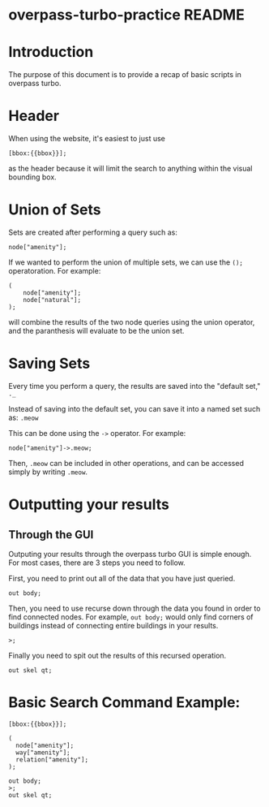# overpass-turbo-practice README

# Introduction
The purpose of this document is to provide a recap of basic scripts in overpass turbo.

# Header
When using the website, it's easiest to just use 
```
[bbox:{{bbox}}];
```
as the header because it will limit the search to anything within the visual bounding box.

# Union of Sets
Sets are created after performing a query such as:
```
node["amenity"];
```

If we wanted to perform the union of multiple sets, we can use the `();` operatoration. For example:

```
(
    node["amenity"];
    node["natural"];
);
```

will combine the results of the two node queries using the union operator, and the paranthesis will evaluate to be the union set.

# Saving Sets
Every time you perform a query, the results are saved into the "default set," `._`

Instead of saving into the default set, you can save it into a named set such as: `.meow`

This can be done using the `->` operator. For example:

```
node["amenity"]->.meow;
```

Then, `.meow` can be included in other operations, and can be accessed simply by writing `.meow`.

# Outputting your results
## Through the GUI
Outputing your results through the overpass turbo GUI is simple enough. For most cases, there are 3 steps you need to follow.

First, you need to print out all of the data that you have just queried.
```
out body;
```

Then, you need to use recurse down through the data you found in order to find connected nodes. For example, `out body;` would only find corners of buildings instead of connecting entire buildings in your results.

```
>;
```

Finally you need to spit out the results of this recursed operation. 
```
out skel qt;
```


# Basic Search Command Example:

```
[bbox:{{bbox}}];

(
  node["amenity"];
  way["amenity"];
  relation["amenity"];
);

out body;
>;
out skel qt;

```